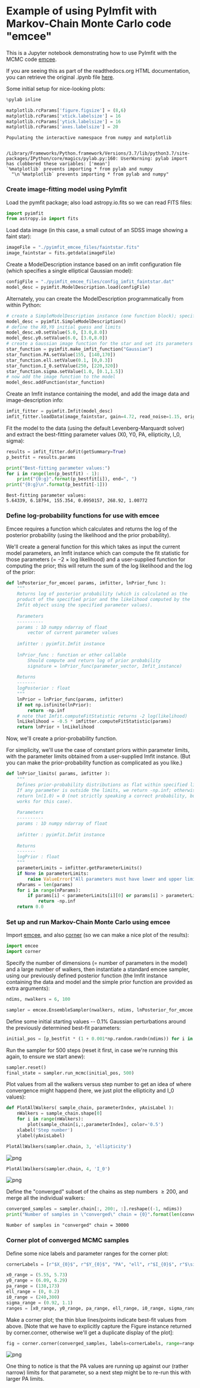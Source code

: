 # Example of using PyImfit with Markov-Chain Monte Carlo code "emcee"

This is a Jupyter notebook demonstrating how to use PyImfit with the MCMC code [emcee](https://github.com/dfm/emcee).

If you are seeing this as part of the readthedocs.org HTML documentation, you can retrieve the original .ipynb file
[here](https://github.com/perwin/pyimfit/blob/master/docs/pyimfit_emcee.ipynb).

Some initial setup for nice-looking plots:


```python
%pylab inline

matplotlib.rcParams['figure.figsize'] = (8,6)
matplotlib.rcParams['xtick.labelsize'] = 16
matplotlib.rcParams['ytick.labelsize'] = 16
matplotlib.rcParams['axes.labelsize'] = 20
```

    Populating the interactive namespace from numpy and matplotlib


    /Library/Frameworks/Python.framework/Versions/3.7/lib/python3.7/site-packages/IPython/core/magics/pylab.py:160: UserWarning: pylab import has clobbered these variables: ['mean']
    `%matplotlib` prevents importing * from pylab and numpy
      "\n`%matplotlib` prevents importing * from pylab and numpy"


### Create image-fitting model using PyImfit

Load the pymfit package; also load astropy.io.fits so we can read FITS files:


```python
import pyimfit
from astropy.io import fits
```

Load data image (in this case, a small cutout of an SDSS image showing a faint star):


```python
imageFile = "./pyimfit_emcee_files/faintstar.fits"
image_faintstar = fits.getdata(imageFile)
```

Create a ModelDescription instance based on an imfit configuration file (which specifies a single elliptical Gaussian model):


```python
configFile = "./pyimfit_emcee_files/config_imfit_faintstar.dat"
model_desc = pyimfit.ModelDescription.load(configFile)
```

Alternately, you can create the ModelDescription programmatically from within Python:


```python
# create a SimpleModelDescription instance (one function block); specify the x0,y0 center for the function block.
model_desc = pyimfit.SimpleModelDescription()
# define the X0,Y0 initial guess and limits
model_desc.x0.setValue(5.0, [3.0,8.0])
model_desc.y0.setValue(6.0, [3.0,8.0])
# create a Gaussian image function for the star and set its parameters' initial guesses and limits
star_function = pyimfit.make_imfit_function("Gaussian")
star_function.PA.setValue(155, [140,170])
star_function.ell.setValue(0.1, [0,0.3])
star_function.I_0.setValue(250, [220,320])
star_function.sigma.setValue(1.0, [0.1,1.5])
# now add the image function to the model
model_desc.addFunction(star_function)
```

Create an Imfit instance containing the model, and add the image data and image-description info:


```python
imfit_fitter = pyimfit.Imfit(model_desc)
imfit_fitter.loadData(image_faintstar, gain=4.72, read_noise=1.15, original_sky=124.94)
```

Fit the model to the data (using the default Levenberg-Marquardt solver) and extract the best-fitting parameter values
(X0, Y0, PA, ellipticity, I_0, sigma):


```python
results = imfit_fitter.doFit(getSummary=True)
p_bestfit = results.params

print("Best-fitting parameter values:")
for i in range(len(p_bestfit) - 1):
    print("{0:g}".format(p_bestfit[i]), end=", ")
print("{0:g}\n".format(p_bestfit[-1]))
```

    Best-fitting parameter values:
    5.64339, 6.18794, 155.354, 0.0950157, 268.92, 1.00772
    


### Define log-probability functions for use with emcee

Emcee requires a function which calculates and returns the log of the posterior probability (using the likelihood and the prior probability).

We'll create a general function for this which takes as input the current model parameters, an Imfit instance which can compute the fit statistic for those parameters (= $-2 \: \times$ log likelihood) and a user-supplied function for computing the prior; this will return the sum of the log likelihood and the log of the prior:


```python
def lnPosterior_for_emcee( params, imfitter, lnPrior_func ):
    """
    Returns log of posterior probability (which is calculated as the
    product of the specified prior and the likelihood computed by the
    Imfit object using the specified parameter values).
    
    Parameters
    ----------
    params : 1D numpy ndarray of float
        vector of current parameter values
    
    imfitter : pyimfit.Imfit instance
    
    lnPrior_func : function or other callable
        Should compute and return log of prior probability
        signature = lnPrior_func(parameter_vector, Imfit_instance)
    
    Returns
    -------
    logPosterior : float
    """
    lnPrior = lnPrior_func(params, imfitter)
    if not np.isfinite(lnPrior):
        return -np.inf
    # note that Imfit.computeFitStatistic returns -2 log(likelihood)
    lnLikelihood = -0.5 * imfitter.computeFitStatistic(params)
    return lnPrior + lnLikelihood
```

Now, we'll create a prior-probability function.

For simplicity, we'll use the case of constant priors within parameter limits, with the parameter limits obtained from a user-supplied Imfit instance. (But you can make the prior-probability function as complicated as you like.)


```python
def lnPrior_limits( params, imfitter ):
    """
    Defines prior-probability distributions as flat within specified limits.
    If any parameter is outside the limits, we return -np.inf; otherwise, we
    return ln(1.0) = 0 (not strictly speaking a correct probability, but it
    works for this case).
    
    Parameters
    ----------
    params : 1D numpy ndarray of float
    
    imfitter : pyimfit.Imfit instance
    
    Returns
    -------
    logPrior : float
    """
    parameterLimits = imfitter.getParameterLimits()
    if None in parameterLimits:
        raise ValueError("All parameters must have lower and upper limits.")
    nParams = len(params)
    for i in range(nParams):
        if params[i] < parameterLimits[i][0] or params[i] > parameterLimits[i][1]:
            return -np.inf
    return 0.0
```

### Set up and run Markov-Chain Monte Carlo using emcee

Import [emcee](https://emcee.readthedocs.io/en/latest/), and also [corner](https://corner.readthedocs.io/en/latest/) (so we can make a nice plot of the results):


```python
import emcee
import corner
```

Specify the number of dimensions (= number of parameters in the model) and a large number of walkers, then instantiate
a standard emcee sampler, using our previously defined posterior function (the Imfit instance containing the data and model and the simple prior function are provided as extra arguments):


```python
ndims, nwalkers = 6, 100

sampler = emcee.EnsembleSampler(nwalkers, ndims, lnPosterior_for_emcee, args=(imfit_fitter, lnPrior_limits))
```

Define some initial starting values -- 0.1% Gaussian perturbations around the previously determined best-fit parameters:


```python
initial_pos = [p_bestfit * (1 + 0.001*np.random.randn(ndims)) for i in range(nwalkers)]
```

Run the sampler for 500 steps (reset it first, in case we're running this again, to ensure we start anew):


```python
sampler.reset()
final_state = sampler.run_mcmc(initial_pos, 500)
```

Plot values from all the walkers versus step number to get an idea of where convergence might happend
(here, we just plot the ellipticity and I_0 values):


```python
def PlotAllWalkers( sample_chain, parameterIndex, yAxisLabel ):
    nWalkers = sample_chain.shape[0]
    for i in range(nWalkers):
        plot(sample_chain[i,:,parameterIndex], color='0.5')
    xlabel('Step number')
    ylabel(yAxisLabel)

PlotAllWalkers(sampler.chain, 3, 'ellipticity')
```


![png](pyimfit_emcee_files/pyimfit_emcee_32_0.png)



```python
PlotAllWalkers(sampler.chain, 4, 'I_0')
```


![png](pyimfit_emcee_files/pyimfit_emcee_33_0.png)


Define the "converged" subset of the chains as step numbers $\ge 200$, and merge all the individual walkers:


```python
converged_samples = sampler.chain[:, 200:, :].reshape((-1, ndims))
print("Number of samples in \"converged\" chain = {0}".format(len(converged_samples)))
```

    Number of samples in "converged" chain = 30000


### Corner plot of converged MCMC samples

Define some nice labels and parameter ranges for the corner plot:


```python
cornerLabels = [r"$X_{0}$", r"$Y_{0}$", "PA", "ell", r"$I_{0}$", r"$\sigma$"] 

x0_range = (5.55, 5.73)
y0_range = (6.09, 6.29)
pa_range = (138,173)
ell_range = (0, 0.2)
i0_range = (240,300)
sigma_range = (0.92, 1.1)
ranges = [x0_range, y0_range, pa_range, ell_range, i0_range, sigma_range]
```

Make a corner plot; the thin blue lines/points indicate best-fit values from above. [Note that we have to explicitly capture the Figure instance returned by corner.corner, otherwise we'll get a duplicate display of the plot]:


```python
fig = corner.corner(converged_samples, labels=cornerLabels, range=ranges, truths=p_bestfit)
```


![png](pyimfit_emcee_files/pyimfit_emcee_40_0.png)


One thing to notice is that the PA values are running up against our (rather narrow) limits for that parameter, so a next step might be to re-run this with larger PA limits.
